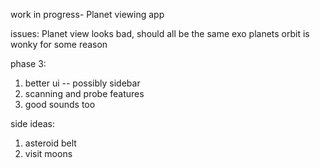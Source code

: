work in progress- Planet viewing app 

issues: 
Planet view looks bad, should all be the same
exo planets orbit is wonky for some reason




phase 3: 
1. better ui -- possibly sidebar 
3. scanning and probe features 
4. good sounds too




side ideas: 
1. asteroid belt 
2. visit moons